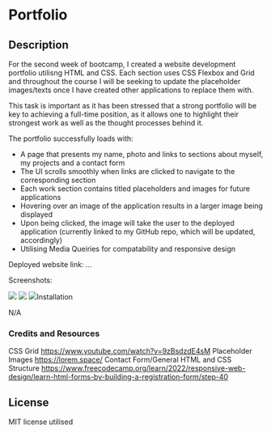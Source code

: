 #  Portfolio

## Description

For the second week of bootcamp, I created a website development portfolio utilisng HTML and CSS. Each section uses CSS Flexbox and Grid and throughout the course I will be seeking to update the placeholder images/texts once I have created other applications to replace them with. 

This task is important as it has been stressed that a strong portfolio will be key to achieving a full-time position, as it allows one to highlight their strongest work as well as the thought processes behind it. 

The portfolio successfully loads with:

* A page that presents my name, photo and links to sections about myself, my projects and a contact form
* The UI scrolls smoothly when links are clicked to navigate to the corresponding section
* Each work section contains titled placeholders and images for future applications
* Hovering over an image of the application results in a larger image being displayed 
* Upon being clicked, the image will take the user to the deployed application (currently linked to my GitHub repo, which will be updated, accordingly)
* Utilising Media Queiries for compatability and responsive design 


Deployed website link: ...

Screenshots: 

<img src="../Module_2_Challenge_Portfolio/starter/images/Opening%20Page.PNG">
<img src="../Module_2_Challenge_Portfolio/starter/images/About%20Me.PNG)>
<img src="../Module_2_Challenge_Portfolio/starter/images/Projects.PNG)>
<img src="../Module_2_Challenge_Portfolio/starter/images/Contact%20Form.PNG)>




## Installation

N/A



### Credits and Resources

CSS Grid https://www.youtube.com/watch?v=9zBsdzdE4sM
Placeholder Images https://lorem.space/
Contact Form/General HTML and CSS Structure https://www.freecodecamp.org/learn/2022/responsive-web-design/learn-html-forms-by-building-a-registration-form/step-40

## License

MIT license utilised 

